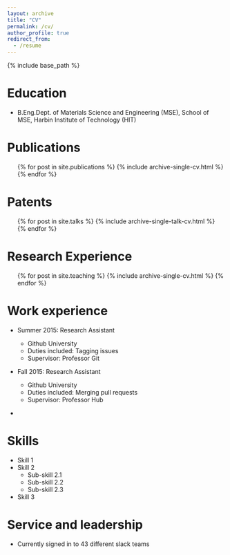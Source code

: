 ```yaml
---
layout: archive
title: "CV"
permalink: /cv/
author_profile: true
redirect_from:
  - /resume
---
```


{% include base_path %}

Education
======
* B.Eng.Dept. of Materials Science and Engineering (MSE), School of MSE, Harbin Institute of Technology (HIT)


Publications
======
  <ul>{% for post in site.publications %}
    {% include archive-single-cv.html %}
  {% endfor %}</ul>


Patents
======
  <ul>{% for post in site.talks %}
    {% include archive-single-talk-cv.html %}
  {% endfor %}</ul>


Research Experience
======
  <ul>{% for post in site.teaching %}
    {% include archive-single-cv.html %}
  {% endfor %}</ul>


Work experience
======
  * Summer 2015: Research Assistant
    * Github University
    * Duties included: Tagging issues
    * Supervisor: Professor Git

  * Fall 2015: Research Assistant
    * Github University
    * Duties included: Merging pull requests
    * Supervisor: Professor Hub
  -
  Skills
  ======
  * Skill 1
  * Skill 2
    * Sub-skill 2.1
    * Sub-skill 2.2
    * Sub-skill 2.3
  * Skill 3

Service and leadership
======
* Currently signed in to 43 different slack teams
